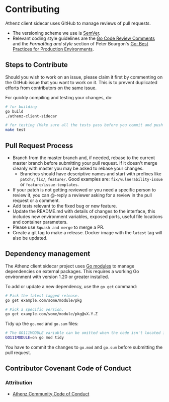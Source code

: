 # Contributing

Athenz client sidecar uses GitHub to manage reviews of pull requests.

- The versioning scheme we use is [SemVer](http://semver.org/).
- Relevant coding style guidelines are the [Go Code Review Comments](https://code.google.com/p/go-wiki/wiki/CodeReviewComments) and the _Formatting and style_ section of Peter Bourgon's [Go: Best Practices for Production Environments](https://peter.bourgon.org/go-in-production/#formatting-and-style).

## Steps to Contribute

Should you wish to work on an issue, please claim it first by commenting on the GitHub issue that you want to work on it. This is to prevent duplicated efforts from contributors on the same issue.

For quickly compiling and testing your changes, do:
```bash
# for building
go build
./athenz-client-sidecar

# for testing (Make sure all the tests pass before you commit and push :))
make test
```

## Pull Request Process

- Branch from the master branch and, if needed, rebase to the current master branch before submitting your pull request. If it doesn't merge cleanly with master you may be asked to rebase your changes.
    - Branches should have descriptive names and start with prefixes like `patch/`, `fix/`, `feature/`. Good examples are: `fix/vulnerability-issue` or `feature/issue-templates`.
- If your patch is not getting reviewed or you need a specific person to review it, you can @-reply a reviewer asking for a review in the pull request or a comment.
- Add tests relevant to the fixed bug or new feature.
- Update the README.md with details of changes to the interface, this includes new environment variables, exposed ports, useful file locations and container parameters.
- Please use `Squash and merge` to merge a PR.
- Create a git tag to make a release. Docker image with the `latest` tag will also be updated.

## Dependency management

The Athenz client sidecar project uses [Go modules](https://golang.org/cmd/go/#hdr-Modules__module_versions__and_more) to manage dependencies on external packages. This requires a working Go environment with version 1.20 or greater installed.

To add or update a new dependency, use the `go get` command:

```bash
# Pick the latest tagged release.
go get example.com/some/module/pkg

# Pick a specific version.
go get example.com/some/module/pkg@vX.Y.Z
```

Tidy up the `go.mod` and `go.sum` files:

```bash
# The GO111MODULE variable can be omitted when the code isn't located in GOPATH.
GO111MODULE=on go mod tidy
```

You have to commit the changes to `go.mod` and `go.sum` before submitting the pull request.

## Contributor Covenant Code of Conduct

### Attribution

- [Athenz Community Code of Conduct](./CODE_OF_CONDUCT.md)
